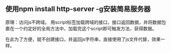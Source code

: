 ## 使用npm install http-server -g安装简易服务器

原理：访问js不跨域。
用script标签加载跨域的接口，接口返回数据，并将数据包裹在一个约定好的全局方法中，加载完这个script即可触发方法，获得数据。

在此为了方便，就不创建接口，并返回js字符串，直接使用了js文件代替，效果一样。